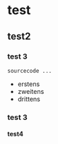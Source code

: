 # test

## test2

### test 3

```
sourcecode ...
```

- erstens
- zweitens
- drittens

### test 3

#### test4
